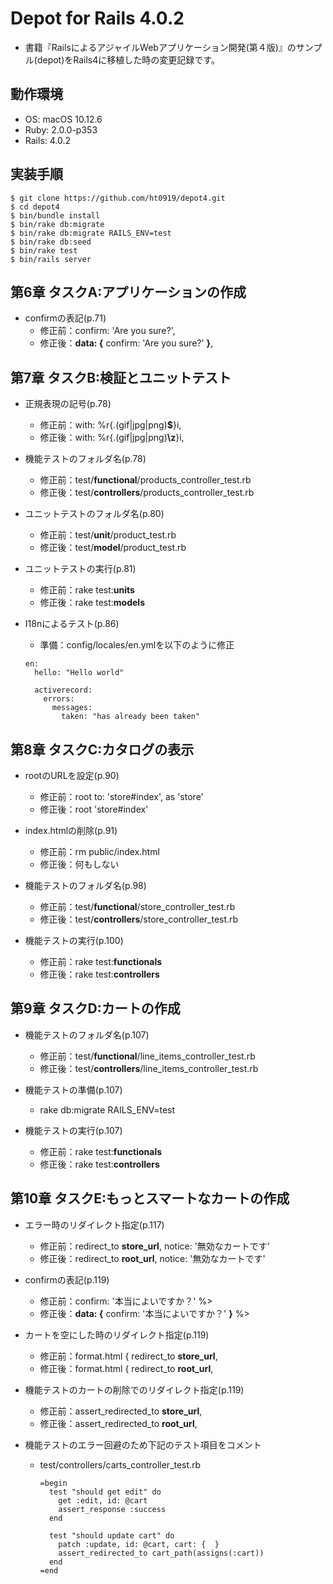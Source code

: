# Depot for Rails 4.0.2

- 書籍『RailsによるアジャイルWebアプリケーション開発(第４版)』のサンプル(depot)をRails4に移植した時の変更記録です。

## 動作環境

- OS: macOS 10.12.6
- Ruby: 2.0.0-p353
- Rails: 4.0.2

## 実装手順

```
$ git clone https://github.com/ht0919/depot4.git
$ cd depot4
$ bin/bundle install
$ bin/rake db:migrate
$ bin/rake db:migrate RAILS_ENV=test
$ bin/rake db:seed
$ bin/rake test
$ bin/rails server
```

## 第6章 タスクA:アプリケーションの作成

- confirmの表記(p.71)
  - 修正前：confirm: 'Are you sure?',
  - 修正後：__data: {__ confirm: 'Are you sure?' __}__,


## 第7章 タスクB:検証とユニットテスト

- 正規表現の記号(p.78)
  - 修正前：with: %r{\.(gif|jpg|png)__$__}i,
  - 修正後：with: %r{\.(gif|jpg|png)__\z__}i,


- 機能テストのフォルダ名(p.78)
  - 修正前：test/__functional__/products_controller_test.rb
  - 修正後：test/__controllers__/products_controller_test.rb


- ユニットテストのフォルダ名(p.80)
  - 修正前：test/__unit__/product_test.rb
  - 修正後：test/__model__/product_test.rb


- ユニットテストの実行(p.81)
  - 修正前：rake test:__units__
  - 修正後：rake test:__models__


- I18nによるテスト(p.86)
  - 準備：config/locales/en.ymlを以下のように修正
  ```
  en:
    hello: "Hello world"

    activerecord:
      errors:
        messages:
          taken: "has already been taken"
  ```


## 第8章 タスクC:カタログの表示

- rootのURLを設定(p.90)
  - 修正前：root to: 'store#index', as 'store'
  - 修正後：root 'store#index'

- index.htmlの削除(p.91)
  - 修正前：rm public/index.html
  - 修正後：何もしない

- 機能テストのフォルダ名(p.98)
  - 修正前：test/__functional__/store_controller_test.rb
  - 修正後：test/__controllers__/store_controller_test.rb

- 機能テストの実行(p.100)
  - 修正前：rake test:__functionals__
  - 修正後：rake test:__controllers__


## 第9章 タスクD:カートの作成

- 機能テストのフォルダ名(p.107)
  - 修正前：test/__functional__/line_items_controller_test.rb
  - 修正後：test/__controllers__/line_items_controller_test.rb

- 機能テストの準備(p.107)
  - rake db:migrate RAILS_ENV=test

- 機能テストの実行(p.107)
  - 修正前：rake test:__functionals__
  - 修正後：rake test:__controllers__


## 第10章 タスクE:もっとスマートなカートの作成

- エラー時のリダイレクト指定(p.117)
  - 修正前：redirect_to __store_url__, notice: '無効なカートです'
  - 修正後：redirect_to __root_url__, notice: '無効なカートです'

- confirmの表記(p.119)
  - 修正前：confirm: '本当によいですか？' %>
  - 修正後：__data: {__ confirm: '本当によいですか？' __}__ %>

- カートを空にした時のリダイレクト指定(p.119)
  - 修正前：format.html { redirect_to __store_url__,
  - 修正後：format.html { redirect_to __root_url__,

- 機能テストのカートの削除でのリダイレクト指定(p.119)
  - 修正前：assert_redirected_to __store_url__,
  - 修正後：assert_redirected_to __root_url__,

- 機能テストのエラー回避のため下記のテスト項目をコメント
  - test/controllers/carts_controller_test.rb
    ```
    =begin
      test "should get edit" do
        get :edit, id: @cart
        assert_response :success
      end

      test "should update cart" do
        patch :update, id: @cart, cart: {  }
        assert_redirected_to cart_path(assigns(:cart))
      end
    =end
    ```
